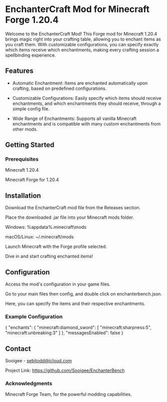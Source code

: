 # EnchanterCraft Mod for Minecraft Forge 1.20.4


Welcome to the EnchanterCraft Mod! This Forge mod for Minecraft 1.20.4 brings magic right into your crafting table, allowing you to enchant items as you craft them. With customizable configurations, you can specify exactly which items receive which enchantments, making every crafting session a spellbinding experience.

## Features

* Automatic Enchantment: Items are enchanted automatically upon crafting, based on predefined configurations.

* Customizable Configurations: Easily specify which items should receive enchantments, and which enchantments they should receive, through a simple config file.

* Wide Range of Enchantments: Supports all vanilla Minecraft enchantments and is compatible with many custom enchantments from other mods.


## Getting Started


### Prerequisites

Minecraft 1.20.4

Minecraft Forge for 1.20.4 


## Installation

Download the EnchanterCraft mod file from the Releases section.

Place the downloaded .jar file into your Minecraft mods folder.

Windows: %appdata%\.minecraft\mods

macOS/Linux: ~/.minecraft/mods

Launch Minecraft with the Forge profile selected.

Dive in and start crafting enchanted items!

## Configuration

Access the mod's configuration in your game files.

Go to your main files then config, and double click on enchanterbench.json.

Here, you can specify the items and their respective enchantments.

### Example Configuration

{
  "enchants": {
    "minecraft:diamond_sword": [
      "minecraft:sharpness:5",
      "minecraft:unbreaking:3"
    ]
  },
  "messagesEnabled": false
}

## Contact

Sooigee - sebitodd@icloud.com

Project Link: https://github.com/Sooigee/EnchanterBench

### Acknowledgments
Minecraft Forge Team, for the powerful modding capabilities.
